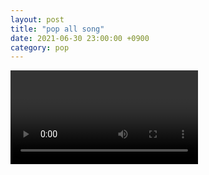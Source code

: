 ```yaml
---
layout: post
title: "pop all song"
date: 2021-06-30 23:00:00 +0900
category: pop
---
```


<div class="video-container">
    <video id="player" class="video-js vjs-default-skin vjs-big-play-centered" data-json="/public/json/pop/pop all song.json"></video>
</div>

```
```